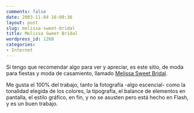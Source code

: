 ```yaml
---
comments: false
date: 2003-11-04 16:09:36
layout: post
slug: melissa-sweet-bridal
title: Melissa Sweet Bridal
wordpress_id: 1268
categories:
- Internet
---
```


Si tengo que recomendar algo para ver y apreciar, es este sitio, de moda para fiestas y moda de casamiento, llamado [Melissa Sweet Bridal](http://www.melissasweet.com).





Me gusta el 100% del trabajo, tanto la fotografía -algo escencial- como la tonalidad elegida de los colores, la tipografía, el balance de elementos en pantalla, el estilo gráfico, en fin, y no se asusten pero está hecho en Flash, y es un buen trabajo.




 
